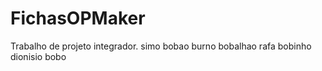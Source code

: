 # FichasOPMaker
Trabalho de projeto integrador.
simo bobao
burno bobalhao
rafa bobinho
dionisio bobo
